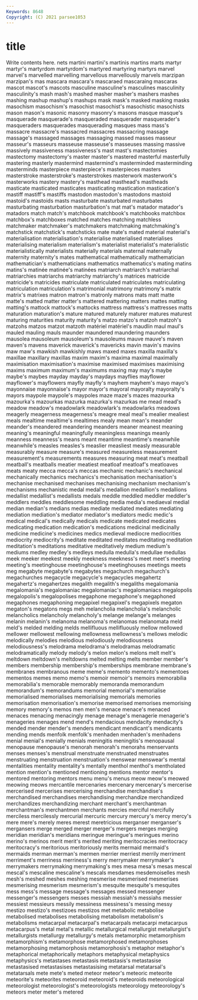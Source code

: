 ```yaml
---
Keywords: 8648
Copyright: (C) 2021 parsee1053
---
```


# title

Write contents here.
nets martini martini's martinis martins marts
martyr martyr's martyrdom martyrdom's martyred martyring martyrs marvel marvel's marvelled
marvelling marvellous marvellously marvels marzipan marzipan's mas mascara mascara's mascaraed
mascaraing mascaras mascot mascot's mascots masculine masculine's masculines masculinity masculinity's
mash mash's mashed masher masher's mashers mashes mashing mashup mashup's
mashups mask mask's masked masking masks masochism masochism's masochist masochist's
masochistic masochists mason mason's masonic masonry masonry's masons masque masque's
masquerade masquerade's masqueraded masquerader masquerader's masqueraders masquerades masquerading masques mass
mass's massacre massacre's massacred massacres massacring massage massage's massaged massages
massaging massed masses masseur masseur's masseurs masseuse masseuse's masseuses massing
massive massively massiveness massiveness's mast mast's mastectomies mastectomy mastectomy's master
master's mastered masterful masterfully mastering masterly mastermind mastermind's masterminded masterminding
masterminds masterpiece masterpiece's masterpieces masters masterstroke masterstroke's masterstrokes masterwork masterwork's
masterworks mastery mastery's masthead masthead's mastheads masticate masticated masticates masticating
mastication mastication's mastiff mastiff's mastiffs mastodon mastodon's mastodons mastoid mastoid's
mastoids masts masturbate masturbated masturbates masturbating masturbation masturbation's mat mat's
matador matador's matadors match match's matchbook matchbook's matchbooks matchbox matchbox's
matchboxes matched matches matching matchless matchmaker matchmaker's matchmakers matchmaking matchmaking's
matchstick matchstick's matchsticks mate mate's mated material material's materialisation materialisation's
materialise materialised materialises materialising materialism materialism's materialist materialist's materialistic materialistically
materialists materially materials maternal maternally maternity maternity's mates mathematical mathematically
mathematician mathematician's mathematicians mathematics mathematics's mating matins matins's matinée matinée's
matinées matriarch matriarch's matriarchal matriarchies matriarchs matriarchy matriarchy's matrices matricide
matricide's matricides matriculate matriculated matriculates matriculating matriculation matriculation's matrimonial matrimony
matrimony's matrix matrix's matrixes matron matron's matronly matrons mats matt
matte matte's matted matter matter's mattered mattering matters mattes matting
matting's mattock mattock's mattocks mattress mattress's mattresses matts maturation maturation's
mature matured maturely maturer matures maturest maturing maturities maturity maturity's
matzo matzo's matzoh matzoh's matzohs matzos matzot matzoth matériel matériel's
maudlin maul maul's mauled mauling mauls maunder maundered maundering maunders
mausolea mausoleum mausoleum's mausoleums mauve mauve's maven maven's mavens maverick
maverick's mavericks mavin mavin's mavins maw maw's mawkish mawkishly maws
maxed maxes maxilla maxilla's maxillae maxillary maxillas maxim maxim's maxima
maximal maximally maximisation maximisation's maximise maximised maximises maximising maxims maximum
maximum's maximums maxing may may's maybe maybe's maybes mayday mayday's
maydays mayflies mayflower mayflower's mayflowers mayfly mayfly's mayhem mayhem's mayo
mayo's mayonnaise mayonnaise's mayor mayor's mayoral mayoralty mayoralty's mayors maypole
maypole's maypoles maze maze's mazes mazourka mazourka's mazourkas mazurka mazurka's
mazurkas me mead mead's meadow meadow's meadowlark meadowlark's meadowlarks meadows
meagerly meagerness meagerness's meagre meal meal's mealier mealiest meals mealtime
mealtime's mealtimes mealy mean mean's meander meander's meandered meandering meanders
meaner meanest meaning meaning's meaningful meaningfully meaningless meanings meanly meanness
meanness's means meant meantime meantime's meanwhile meanwhile's measles measles's measlier
measliest measly measurable measurably measure measure's measured measureless measurement measurement's
measurements measures measuring meat meat's meatball meatball's meatballs meatier meatiest
meatloaf meatloaf's meatloaves meats meaty mecca mecca's meccas mechanic mechanic's
mechanical mechanically mechanics mechanics's mechanisation mechanisation's mechanise mechanised mechanises mechanising
mechanism mechanism's mechanisms mechanistic medal medal's medallion medallion's medallions medallist
medallist's medallists medals meddle meddled meddler meddler's meddlers meddles meddlesome
meddling media media's mediaeval medial median median's medians medias mediate
mediated mediates mediating mediation mediation's mediator mediator's mediators medic medic's
medical medical's medically medicals medicate medicated medicates medicating medication medication's
medications medicinal medicinally medicine medicine's medicines medics medieval mediocre mediocrities
mediocrity mediocrity's meditate meditated meditates meditating meditation meditation's meditations meditative
meditatively medium medium's mediums medley medley's medleys medulla medulla's medullae
medullas meek meeker meekest meekly meekness meekness's meet meet's meeting
meeting's meetinghouse meetinghouse's meetinghouses meetings meets meg megabyte megabyte's megabytes
megachurch megachurch's megachurches megacycle megacycle's megacycles megahertz megahertz's megahertzes megalith
megalith's megaliths megalomania megalomania's megalomaniac megalomaniac's megalomaniacs megalopolis megalopolis's megalopolises
megaphone megaphone's megaphoned megaphones megaphoning megapixel megapixel's megapixels megaton megaton's
megatons megs meh melancholia melancholia's melancholic melancholics melancholy melancholy's melange
melange's melanges melanin melanin's melanoma melanoma's melanomas melanomata meld meld's
melded melding melds mellifluous mellifluously mellow mellowed mellower mellowest mellowing
mellowness mellowness's mellows melodic melodically melodies melodious melodiously melodiousness melodiousness's
melodrama melodrama's melodramas melodramatic melodramatically melody melody's melon melon's melons
melt melt's meltdown meltdown's meltdowns melted melting melts member member's
members membership membership's memberships membrane membrane's membranes membranous meme meme's
memento memento's mementoes mementos memes memo memo's memoir memoir's memoirs
memorabilia memorabilia's memorable memorably memoranda memorandum memorandum's memorandums memorial memorial's
memorialise memorialised memorialises memorialising memorials memories memorisation memorisation's memorise memorised
memorises memorising memory memory's memos men men's menace menace's menaced
menaces menacing menacingly menage menage's menagerie menagerie's menageries menages mend
mend's mendacious mendacity mendacity's mended mender mender's menders mendicant mendicant's
mendicants mending mends menfolk menfolk's menhaden menhaden's menhadens menial menial's
menially menials meningitis meningitis's menopausal menopause menopause's menorah menorah's menorahs
menservants menses menses's menstrual menstruate menstruated menstruates menstruating menstruation menstruation's
menswear menswear's mental mentalities mentality mentality's mentally menthol menthol's mentholated
mention mention's mentioned mentioning mentions mentor mentor's mentored mentoring mentors
menu menu's menus meow meow's meowed meowing meows mercantile mercenaries
mercenary mercenary's mercerise mercerised mercerises mercerising merchandise merchandise's merchandised merchandises
merchandising merchandize merchandized merchandizes merchandizing merchant merchant's merchantman merchantman's merchantmen
merchants mercies merciful mercifully merciless mercilessly mercurial mercuric mercury mercury's
mercy mercy's mere mere's merely meres merest meretricious merganser merganser's
mergansers merge merged merger merger's mergers merges merging meridian meridian's
meridians meringue meringue's meringues merino merino's merinos merit merit's merited
meriting meritocracies meritocracy meritocracy's meritorious meritoriously merits mermaid mermaid's mermaids
merman merman's mermen merrier merriest merrily merriment merriment's merriness merriness's
merry merrymaker merrymaker's merrymakers merrymaking merrymaking's mes mesa mesa's mesas
mescal mescal's mescaline mescaline's mescals mesdames mesdemoiselles mesh mesh's meshed
meshes meshing mesmerise mesmerised mesmerises mesmerising mesmerism mesmerism's mesquite mesquite's
mesquites mess mess's message message's messages messed messenger messenger's messengers
messes messiah messiah's messiahs messier messiest messieurs messily messiness messiness's
messing messy mestizo mestizo's mestizoes mestizos met metabolic metabolise metabolised
metabolises metabolising metabolism metabolism's metabolisms metacarpal metacarpal's metacarpals metacarpi metacarpus
metacarpus's metal metal's metallic metallurgical metallurgist metallurgist's metallurgists metallurgy metallurgy's
metals metamorphic metamorphism metamorphism's metamorphose metamorphosed metamorphoses metamorphosing metamorphosis metamorphosis's
metaphor metaphor's metaphorical metaphorically metaphors metaphysical metaphysics metaphysics's metastases metastasis
metastasis's metastasise metastasised metastasises metastasising metatarsal metatarsal's metatarsals mete mete's
meted meteor meteor's meteoric meteorite meteorite's meteorites meteoroid meteoroid's meteoroids
meteorological meteorologist meteorologist's meteorologists meteorology meteorology's meteors meter meter's metered
